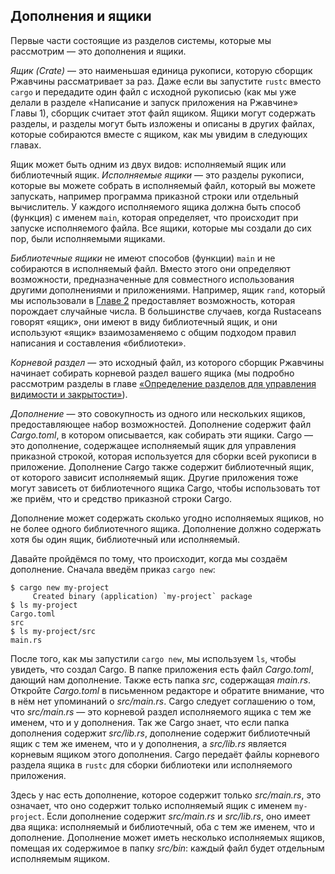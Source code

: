 ## Дополнения и ящики

Первые части состоящие из разделов системы, которые мы рассмотрим — это дополнения и ящики.

*Ящик (Crate)*  — это наименьшая единица рукописи, которую сборщик Ржавчины рассматривает за раз. Даже если вы запустите `rustc` вместо `cargo` и передадите один файл с исходной рукописью (как мы уже делали в разделе «Написание и запуск приложения на Ржавчине» Главы 1), сборщик считает этот файл ящиком. Ящики могут содержать разделы, и разделы могут быть изложены и описаны в других файлах, которые собираются вместе с ящиком, как мы увидим в следующих главах.

Ящик может быть одним из двух видов: исполняемый ящик или библиотечный ящик. *Исполняемые ящики* — это разделы рукописи, которые вы можете собрать в исполняемый файл, который вы можете запускать, например программа приказной строки или отдельный вычислитель. У каждого исполняемого ящика должна быть способ (функция) с именем `main`, которая определяет, что происходит при запуске исполняемого файла. Все ящики, которые мы создали до сих пор, были исполняемыми ящиками.

*Библиотечные ящики* не имеют способов (функции) `main` и не собираются в исполняемый файл. Вместо этого они определяют возможности, предназначенные для совместного использования другими дополнениями и приложениями. Например, ящик `rand`, который мы использовали в [Главе 2]<!-- ignore --> предоставляет возможность, которая порождает случайные числа. В большинстве случаев, когда Rustaceans говорят «ящик», они имеют в виду библиотечный ящик, и они используют «ящик» взаимозаменяемо с общим подходом правил написания и составления «библиотеки».

*Корневой раздел* — это исходный файл, из которого сборщик Ржавчины начинает собирать корневой раздел вашего ящика (мы подробно рассмотрим разделы в главе [«Определение разделов для управления видимости и закрытости»]<!-- ignore -->).

*Дополнение* — это совокупность из одного или нескольких ящиков, предоставляющее набор возможностей. Дополнение содержит файл *Cargo.toml*, в котором описывается, как собирать эти ящики. Cargo — это дополнение, содержащее исполняемый ящик для управления приказной строкой, которая используется для сборки всей рукописи в приложение. Дополнение Cargo также содержит библиотечный ящик, от которого зависит исполняемый ящик. Другие приложения тоже могут зависеть от библиотечного ящика Cargo, чтобы использовать тот же приём, что и средство приказной строки Cargo.

Дополнение может содержать сколько угодно исполняемых ящиков, но не более одного библиотечного ящика. Дополнение должно содержать хотя бы один ящик, библиотечный или исполняемый.

Давайте пройдёмся по тому, что происходит, когда мы создаём дополнение. Сначала введём приказ `cargo new`:

```console
$ cargo new my-project
     Created binary (application) `my-project` package
$ ls my-project
Cargo.toml
src
$ ls my-project/src
main.rs
```

После того, как мы запустили `cargo new`, мы используем `ls`, чтобы увидеть, что создал Cargo. В папке приложения есть файл *Cargo.toml*, дающий нам дополнение. Также есть папка *src*, содержащая *main.rs*. Откройте *Cargo.toml* в письменном редакторе и обратите внимание, что в нём нет упоминаний о *src/main.rs*. Cargo следует соглашению о том, что *src/main.rs* — это корневой раздел исполняемого ящика с тем же именем, что и у дополнения. Так же Cargo знает, что если папка дополнения содержит *src/lib.rs*, дополнение содержит библиотечный ящик с тем же именем, что и у дополнения, а *src/lib.rs* является корневым ящиком этого дополнения. Cargo передаёт файлы корневого раздела ящика в `rustc` для сборки библиотеки или исполняемого приложения.

Здесь у нас есть дополнение, которое содержит только *src/main.rs*, это означает, что оно содержит только исполняемый ящик с именем `my-project`. Если дополнение содержит *src/main.rs* и *src/lib.rs*, оно имеет два ящика: исполняемый и библиотечный, оба с тем же именем, что и дополнение. Дополнение может иметь несколько исполняемых ящиков, помещая их содержимое в папку *src/bin*: каждый файл будет отдельным исполняемым ящиком.


[«Определение разделов для управления видимости и закрытости»]: ch07-02-defining-modules-to-control-scope-and-privacy.html
[Главе 2]: ch02-00-guessing-game-tutorial.html#Создание-случайного-числа